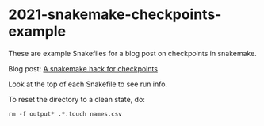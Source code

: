 # 2021-snakemake-checkpoints-example

These are example Snakefiles for a blog post on checkpoints in snakemake.

Blog post: [A snakemake hack for checkpoints](http://ivory.idyll.org/blog/2021-snakemake-checkpoints.html)

Look at the top of each Snakefile to see run info.

To reset the directory to a clean state, do:
```
rm -f output* .*.touch names.csv
```
